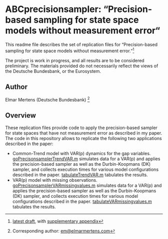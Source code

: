 # ABCprecisionsampler: “Precision-based sampling for state space models without measurement error“

This readme file describes the set of replication files for “Precision-based sampling for state space models without measurement error.“[^draft]

[^draft]: [latest draft](https://drive.google.com/file/d/1bzRInkpglMolYdZ2sZeJhs_gbJgPtBXU/view?usp=share_link), with [supplementary appendix](https://drive.google.com/file/d/1ISLJHl2r5Fm9-xG0-ncEVteZKk1DktPY/view?usp=share_link)


The project is work in progress, and all results are to be considered preliminary.  The materials provided do not necessarily reflect the views of the Deutsche Bundesbank, or the Eurosystem.

## Author

Elmar Mertens (Deutsche Bundesbank) [^em] 

[^em]: Corresponding author: [em@elmarmertens.com](mailto:em@elmarmertens.com)

## Overview

These replication files provide code to apply the precision-based sampler for state spaces that have not measurement error as described in my paper. The code in this repository allows to replicate the following two applications described in the paper:

- Common-Trend model with VAR(p) dynamics for the gap variables. [goPrecisonsamplerTrendVAR.m](https://github.com/elmarmertens/kendallcloverCode/blob/kendallcloverCode/goPrecisonsamplerTrendVAR.m) simulates data for a VAR(p) and applies the precision-based sampler as well as the Durbin-Koopmans (DK) sampler, and collects execution times for various model configurations described in the paper. [tabulateTrendVAR.m](https://github.com/elmarmertens/kendallcloverCode/blob/kendallcloverCode/tabulateTrendVAR.m) tabulates the results.
- VAR(p) model with missing observations. [goPrecisonsamplerVARmissingvalues.m](https://github.com/elmarmertens/kendallcloverCode/blob/kendallcloverCode/goPrecisonsamplerVARmissingvalues.m) simulates data for a VAR(p) and applies the precision-based sampler as well as the Durbin-Koopmans (DK) sampler, and collects execution times for various model configurations described in the paper. [tabulateVARmissingvalues.m](https://github.com/elmarmertens/kendallcloverCode/blob/kendallcloverCode/tabulateVARmissingvalues.m) tabulates the results.
